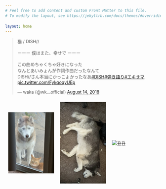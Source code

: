 ```yaml
---
# Feel free to add content and custom Front Matter to this file.
# To modify the layout, see https://jekyllrb.com/docs/themes/#overriding-theme-defaults

layout: home
---
```


<blockquote class="twitter-tweet" data-media-max-width="560"><p lang="ja" dir="ltr">猫 / DISH//<br><br>ーーー 僕はまた、幸せで ーーー<br><br>この曲めちゃくちゃ好きになった<br>なんとあいみょんが作詞作曲だったなんて<br>DISH//さん本当にかっこよかったなあ<a href="https://twitter.com/hashtag/DISH?src=hash&amp;ref_src=twsrc%5Etfw">#DISH</a><a href="https://twitter.com/hashtag/%E5%BC%BE%E3%81%8D%E8%AA%9E%E3%82%8A?src=hash&amp;ref_src=twsrc%5Etfw">#弾き語り</a><a href="https://twitter.com/hashtag/%E3%82%A8%E3%82%AD%E3%82%B5%E3%83%9E?src=hash&amp;ref_src=twsrc%5Etfw">#エキサマ</a> <a href="https://t.co/FykqoqvUEp">pic.twitter.com/FykqoqvUEp</a></p>&mdash; waka (@wk__official) <a href="https://twitter.com/wk__official/status/1029321985287831552?ref_src=twsrc%5Etfw">August 14, 2018</a></blockquote> <script async src="https://platform.twitter.com/widgets.js" charset="utf-8"></script>

<div style="display: flex; justify-content: space-between; align-items: center; flex-wrap: wrap;">
  <div style="flex: 1; padding: 10px;">
    <img src="/imgs/coco_moca.jpg" alt="COCOMOCA" style="width: 100%; height: auto;">
  </div>
  <div style="flex: 1; padding: 10px;">
    <img src="/imgs/cooper.jpg" alt="Cooper" style="width: 100%; height: auto;">
  </div>
  <div style="flex: 1; padding: 10px;">
    <img src="/imgs/cat_yuhua.jpg" alt="丑丑" style="width: 100%; height: auto;">
  </div>
</div>